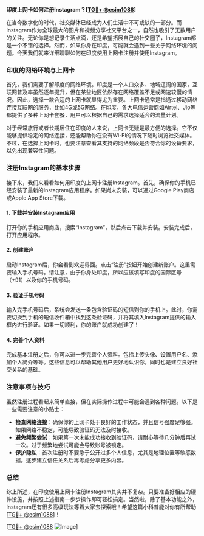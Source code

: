 **印度上网卡如何注册Instagram？[[TG💪+ @esim1088](https://t.me/s/esim1088)]**

在当今数字化的时代，社交媒体已经成为人们生活中不可或缺的一部分。而Instagram作为全球最大的图片和视频分享社交平台之一，自然也吸引了无数用户的关注。无论你是想记录生活点滴，还是希望拓展自己的社交圈子，Instagram都是一个不错的选择。然而，如果你身在印度，可能就会遇到一些关于网络环境的问题。今天我们就来详细聊聊如何在印度使用上网卡注册并使用Instagram。

### 印度的网络环境与上网卡

首先，我们需要了解印度的网络环境。印度是一个人口众多、地域辽阔的国家，互联网普及率虽然逐年提升，但在某些地区依然存在网络覆盖不足或网速较慢的情况。因此，选择一款合适的上网卡就显得尤为重要。上网卡通常是指通过移动网络连接互联网的服务，比如4G或5G网络。在印度，各大电信运营商如Airtel、Jio等都提供了多种上网卡套餐，用户可以根据自己的需求选择适合的流量计划。

对于经常旅行或者长期居住在印度的人来说，上网卡无疑是最方便的选择。它不仅能够提供稳定的网络连接，还能帮助你在没有Wi-Fi的情况下随时浏览社交媒体。不过，在选择上网卡时，也要注意查看其支持的网络频段是否符合你的设备要求，以免出现兼容性问题。

### 注册Instagram的基本步骤

接下来，我们来看看如何用印度的上网卡注册Instagram。首先，确保你的手机已经安装了最新的Instagram应用程序。如果尚未安装，可以通过Google Play商店或Apple App Store下载。

#### 1. 下载并安装Instagram应用
打开你的手机应用商店，搜索“Instagram”，然后点击下载并安装。安装完成后，打开应用程序。

#### 2. 创建账户
启动Instagram后，你会看到欢迎界面。点击“注册”按钮开始创建新账户。这里需要输入手机号码。请注意，由于你身处印度，所以应该填写印度的国际区号（+91）以及你的手机号码。

#### 3. 验证手机号码
输入完手机号码后，系统会发送一条包含验证码的短信到你的手机上。此时，你需要切换到手机的短信收件箱中找到这条验证码，并将其填入Instagram提供的输入框内进行验证。如果一切顺利，你的账户就成功创建了！

#### 4. 完善个人资料
完成基本注册之后，你可以进一步完善个人资料。包括上传头像、设置用户名、添加个人简介等等。这些信息可以帮助其他用户更好地认识你，同时也是建立良好社交关系的基础。

### 注意事项与技巧

虽然注册过程看起来简单直接，但在实际操作过程中可能会遇到各种问题。以下是一些需要注意的小贴士：

- **检查网络连接**：确保你的上网卡处于良好的工作状态，并且信号强度足够强。如果网络不稳定，可能导致验证码无法及时接收。
- **避免频繁尝试**：如果第一次未能成功接收到验证码，请耐心等待几分钟后再试一次。过于频繁地尝试可能会导致账号被锁定。
- **保护隐私**：首次注册时不要急于公开过多个人信息，尤其是地理位置等敏感数据。逐步建立信任关系后再考虑分享更多内容。

### 总结

综上所述，在印度使用上网卡注册Instagram其实并不复杂。只要准备好相应的硬件设施，并按照上述指南一步步操作即可轻松搞定。当然啦，除了基本功能之外，Instagram还有很多高级玩法等着大家去探索哦！希望这篇小科普能对你有所帮助[[TG💪+ @esim1088](https://t.me/s/esim1088)]！

[[TG💪+ @esim1088](https://t.me/s/esim1088) ![Image](https://i.postimg.cc/4NQfJmqS/Snipaste-2025-05-13-00-14-12.png)]